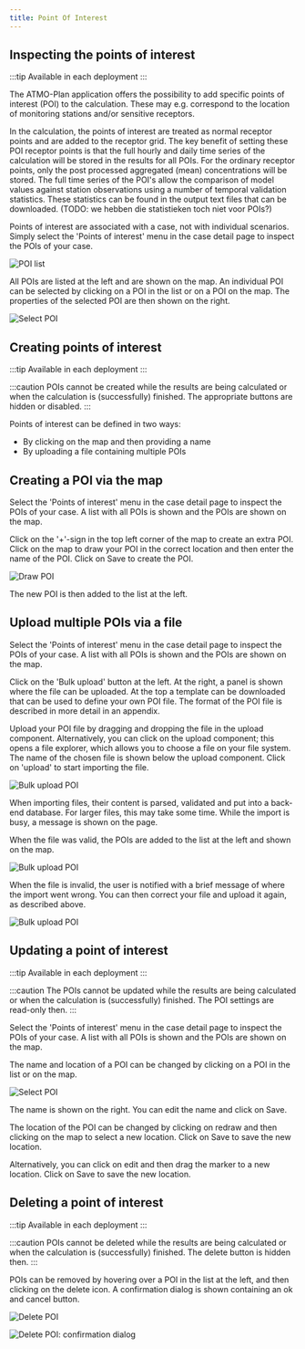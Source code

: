 ```yaml
---
title: Point Of Interest
---
```


## Inspecting the points of interest

:::tip Available in each deployment
:::

The ATMO-Plan application offers the possibility to add specific points of interest (POI) to the calculation. These may e.g. correspond to the location of monitoring stations and/or sensitive receptors.

In the calculation, the points of interest are treated as normal receptor points and are added to the receptor grid. The key benefit of setting these POI receptor points is that the full hourly and daily time series of the calculation will be stored in the results for all POIs. For the ordinary receptor points, only the post processed aggregated (mean) concentrations will be stored. The full time series of the POI's allow the comparison of model values against station observations using a number of temporal validation statistics. These statistics can be found in the output text files that can be downloaded. (TODO: we hebben die statistieken toch niet voor POIs?)

Points of interest are associated with a case, not with individual scenarios. Simply select the 'Points of interest' menu in the case detail page to inspect the POIs of your case.

![POI list](./images/case_poi_bulk_upload_success.png)

All POIs are listed at the left and are shown on the map. An individual POI can be selected by clicking on a POI in the list or on a POI on the map. The properties of the selected POI are then shown on the right.

![Select POI](./images/case_poi_select.png)

## Creating points of interest

:::tip Available in each deployment
:::

:::caution
POIs cannot be created while the results are being calculated or when the calculation is (successfully) finished. The appropriate buttons are hidden or disabled.
:::

Points of interest can be defined in two ways:

- By clicking on the map and then providing a name
- By uploading a file containing multiple POIs

## Creating a POI via the map

Select the 'Points of interest' menu in the case detail page to inspect the POIs of your case. A list with all POIs is shown and the POIs are shown on the map.

Click on the '+'-sign in the top left corner of the map to create an extra POI. Click on the map to draw your POI in the correct location and then enter the name of the POI. Click on Save to create the POI.

![Draw POI](./images/case_poi_draw.png)

The new POI is then added to the list at the left.

## Upload multiple POIs via a file

Select the 'Points of interest' menu in the case detail page to inspect the POIs of your case. A list with all POIs is shown and the POIs are shown on the map.

Click on the 'Bulk upload' button at the left. At the right, a panel is shown where the file can be uploaded. At the top a template can be downloaded that can be used to define your own POI file. The format of the POI file is described in more detail in an appendix.

Upload your POI file by dragging and dropping the file in the upload component. Alternatively, you can click on the upload component; this opens a file explorer, which allows you to choose a file on your file system. The name of the chosen file is shown below the upload component. Click on 'upload' to start importing the file.

![Bulk upload POI](./images/case_poi_bulk_upload.png)

When importing files, their content is parsed, validated and put into a back-end database. For larger files, this may take some time. While the import is busy, a message is shown on the page.

When the file was valid, the POIs are added to the list at the left and shown on the map.

![Bulk upload POI](./images/case_poi_bulk_upload_success.png)

When the file is invalid, the user is notified with a brief message of where the import went wrong. You can then correct your file and upload it again, as described above.

![Bulk upload POI](./images/case_poi_bulk_upload_fail.png)

## Updating a point of interest

:::tip Available in each deployment
:::

:::caution
The POIs cannot be updated while the results are being calculated or when the calculation is (successfully) finished. The POI settings are read-only then.
:::

Select the 'Points of interest' menu in the case detail page to inspect the POIs of your case. A list with all POIs is shown and the POIs are shown on the map.

The name and location of a POI can be changed by clicking on a POI in the list or on the map.

![Select POI](./images/case_poi_select.png)

The name is shown on the right. You can edit the name and click on Save.

The location of the POI can be changed by clicking on redraw and then clicking on the map to select a new location. Click on Save to save the new location.

Alternatively, you can click on edit and then drag the marker to a new location. Click on Save to save the new location.

## Deleting a point of interest

:::tip Available in each deployment
:::

:::caution
POIs cannot be deleted while the results are being calculated or when the calculation is (successfully) finished. The delete button is hidden then.
:::

POIs can be removed by hovering over a POI in the list at the left, and then clicking on the delete icon. A confirmation dialog is shown containing an ok and cancel button.

![Delete POI](./images/case_poi_delete.png)

![Delete POI: confirmation dialog](./images/case_poi_delete2.png)
